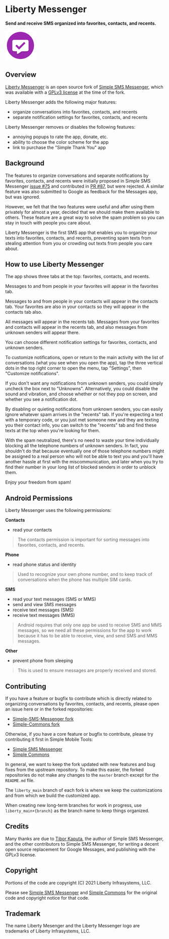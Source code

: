 # Liberty Messenger

**Send and receive SMS organized into favorites, contacts, and recents.**

<img alt="Logo" src="app_icon_96x96.png" width="96"/>

## Overview

[Liberty Messenger](https://github.com/libertyio/Simple-SMS-Messenger) is an open source fork of [Simple SMS Messenger](https://github.com/SimpleMobileTools/Simple-SMS-Messenger), which was available with a [GPLv3 license](https://www.gnu.org/licenses/gpl-3.0.html) at the time of the
fork.

Liberty Messenger adds the following major features:

* organize conversations into favorites, contacts, and recents
* separate notification settings for favorites, contacts, and recents

Liberty Messenger removes or disables the following features:

* annoying popups to rate the app, donate, etc.
* ability to choose the color scheme for the app
* link to purchase the "Simple Thank You" app

## Background

The features to organize conversations and separate notifications by favorites, contacts,
and recents were initially proposed in Simple SMS Messenger [issue #75](https://github.com/SimpleMobileTools/Simple-SMS-Messenger/issues/75)
and contributed in [PR #87](https://github.com/SimpleMobileTools/Simple-SMS-Messenger/pull/87),
but were rejected. A similar feature was also submitted to Google as feedback for the Messages
app, but was ignored.

However, we felt that the two features were useful and after using them privately for
almost a year, decided that we should make them available to others. These feature are
a great way to solve the spam problem so you can stay in touch with people you care about.

Liberty Messenger is the first SMS app that enables you to organize your texts into
favorites, contacts, and recents, preventing spam texts from stealing attention from you
or crowding out texts from people you care about.

## How to use Liberty Messenger

The app shows three tabs at the top: favorites, contacts, and recents.

Messages to and from people in your favorites will appear in the favorites tab.

Messages to and from people in your contacts will appear in the contacts tab.
Your favorites are also in your contacts so they will appear in the contacts tab also.

All messages will appear in the recents tab. Messages from your favorites and contacts
will appear in the recents tab, and also messages from unknown senders will appear there.

You can choose different notification settings for favorites, contacts, and unknown senders.

To customize notifications, open or return to the main activity with the list of conversations
(what you see when you open the app), tap the three vertical dots
in the top right corner to open the menu, tap "Settings", then "Customize notifications".

If you don't want any notifications from unknown senders, you could simply uncheck the box
next to "Unknowns". Alternatively, you could disable the sound and vibration, and choose
whether or not they pop on screen, and whether you see a notification dot.

By disabling or quieting notifications from unknown senders, you can easily ignore whatever
spam arrives in the "recents" tab. If you're expecting a text with a temporary code, or you
just met someone new and they are texting you their contact info, you can switch to the
"recents" tab and find these texts at the top when you're looking for them.

With the spam neutralized, there's no need to waste your time individually blocking all the
telephone numbers of unknown senders. In fact, you shouldn't do that because eventually one
of those telephone numbers might be assigned to a real person who will not be able to text you
and you'll have another hassle at first with the miscommunication, and later when you try
to find their number in your long list of blocked senders in order to unblock them.

Enjoy your freedom from spam!

## Android Permissions

Liberty Messenger uses the following permissions:

**Contacts**

* read your contacts

> The contacts permission is important for sorting messages into favorites, contacts, and recents.

**Phone**

* read phone status and identity

> Used to recognize your own phone number, and to keep track of conversations when the phone has
multiple SIM cards.

**SMS**

* read your text messages (SMS or MMS)
* send and view SMS messages
* receive text messages (SMS)
* receive text messages (MMS)

> Android requires that only one app be used to receive SMS and MMS messages, so we need
all these permissions for the app to work because it has to be able to receive, view, and
send SMS and MMS messages.

**Other**

* prevent phone from sleeping

> This is used to ensure messages are properly received and stored.

## Contributing

If you have a feature or bugfix to contribute which is directly related to organizing conversations
by favorites, contacts, and recents, please open an issue here or in the forked repositories:

* [Simple-SMS-Messenger fork](https://github.com/libertyio/Simple-SMS-Messenger)
* [Simple-Commons fork](https://github.com/libertyio/Simple-Commons)

Otherwise, if you have a core feature or bugfix to contribute, please try contributing it first in
Simple Mobile Tools:

* [Simple SMS Messenger](https://github.com/SimpleMobileTools/Simple-SMS-Messenger)
* [Simple Commons](https://github.com/SimpleMobileTools/Simple-Commons)

In general, we want to keep the fork updated with new features and bug fixes from the upstream
repository. To make this easier, the forked repositories do not make any changes to the `master` branch
except for the `README.md` file.

The `liberty_main` branch of each fork is where we keep the customizations and from which we build the customized app.

When creating new long-term branches for work in progress, use `liberty_main+{branch}` as the branch name
to keep things organized.

## Credits

Many thanks are due to [Tibor Kaputa](https://github.com/tibbi), the author of Simple SMS Messenger,
and the other contributors to Simple SMS Messenger,
for writing a decent open source replacement for Google Messages, and publishing with the GPLv3 license.

## Copyright

Portions of the code are copyright (C) 2021 Liberty Infrasystems, LLC.

Please see [Simple SMS Messenger](https://github.com/SimpleMobileTools/Simple-SMS-Messenger) and
[Simple Commons](https://github.com/SimpleMobileTools/Simple-Commons) for the original
code and copyright notice for that code.

## Trademark

The name Liberty Mesenger and the Liberty Messenger logo are trademarks of Liberty Infrasystems, LLC.
